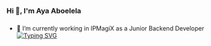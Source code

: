 ### Hi 👋, I'm Aya Aboelela
### 
- 🔭 I’m currently working in IPMagiX as a Junior Backend Developer
[![Typing SVG](https://readme-typing-svg.demolab.com/?lines=.Backend+Developer;Second+line+of+text)](https://git.io/typing-svg)
<!--
**aya-aboelela/aya-aboelela** is a ✨ _special_ ✨ repository because its `README.md` (this file) appears on your GitHub profile.

Here are some ideas to get you started:

- ⚡ Fun fact: 😇

